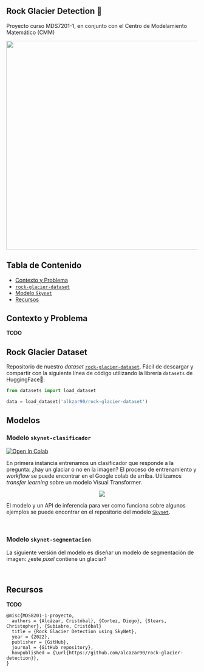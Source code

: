 ## Rock Glacier Detection 📡
Proyecto curso MDS7201-1, en conjunto con el Centro de Modelamiento Matemático (CMM)

<p align="center">
<img src="fig/rock-glacier-portrait.png" width="550"/>
</p>

## Tabla de Contenido
 * [Contexto y Problema](#contexto-y-problema)
 * [`rock-glacier-dataset`](#rock-glacier-dataset)
 * [Modelo `Skynet`](#modelo-skynet)
 * [Recursos](#recursos)


## Contexto y Problema

**TODO**

## Rock Glacier Dataset

Repositorio de nuestro _dataset_ [`rock-glacier-dataset`](https://huggingface.co/datasets/alkzar90/rock-glacier-dataset). Fácil de descargar y compartir con la siguiente línea de código utilizando la librería `datasets` de HuggingFace🤗:

```python
from datasets import load_dataset

data = load_dataset('alkzar90/rock-glacier-dataset')
```

## Modelos 

### Modelo `skynet-clasificador`

<a href="https://colab.research.google.com/drive/1QAMQJlxkQilh_Km_oGtgQtZF6FZ6uPvS?usp=sharing">
  <img src="https://colab.research.google.com/assets/colab-badge.svg" alt="Open In Colab"/>
</a>

En primera instancia entrenamos un clasificador que responde a la pregunta:
¿hay un glaciar o no en la imagen? El proceso de entrenamiento y _workflow_
se puede encontrar en el Google colab de arriba. Utilizamos _transfer learning_
sobre un modelo Visual Transformer.

<center>

![](https://huggingface.co/blog/assets/51_fine_tune_vit/vit-figure.jpg)

</center>

El modelo y un API de inferencia para ver como funciona sobre algunos ejemplos
se puede encontrar en el repositorio del modelo [`Skynet`](https://huggingface.co/alkzar90/skynet).

<br>

### Modelo `skynet-segmentacion`

La siguiente versión del modelo es diseñar un modelo de segmentación de 
imagen: ¿este _pixel_ contiene un glaciar?

<br>

## Recursos

**TODO**


```
@misc{MDS8201-1-proyecto,
  authors = {Alcázar, Cristóbal}, {Cortez, Diego}, {Stears, Christopher}, {Subiabre, Cristóbal}
  title = {Rock Glacier Detection using SkyNet},
  year = {2022},
  publisher = {GitHub},
  journal = {GitHub repository},
  howpublished = {\url{https://github.com/alcazar90/rock-glacier-detection}},
}
```
